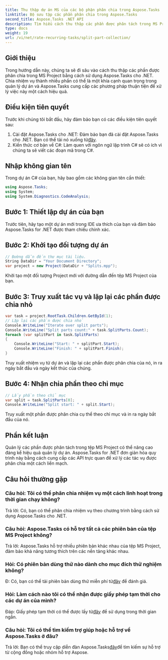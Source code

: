 ```yaml
---
title: Thu thập dự án MS của các bộ phận phân chia trong Aspose.Tasks
linktitle: Bộ sưu tập các phần phân chia trong Aspose.Tasks
second_title: Aspose.Tasks .NET API
description: Tìm hiểu cách thu thập các phần được phân tách trong MS Project bằng Aspose.Tasks for .NET. Hướng dẫn toàn diện này sẽ hướng dẫn bạn thực hiện quy trình theo từng bước.
type: docs
weight: 19
url: /vi/net/rate-recurring-tasks/split-part-collection/
---
```

## Giới thiệu
Trong hướng dẫn này, chúng ta sẽ đi sâu vào cách thu thập các phần được phân chia trong MS Project bằng cách sử dụng Aspose.Tasks cho .NET. Chia nhiệm vụ thành nhiều phần có thể là một khía cạnh quan trọng trong quản lý dự án và Aspose.Tasks cung cấp các phương pháp thuận tiện để xử lý việc này một cách hiệu quả.
## Điều kiện tiên quyết
Trước khi chúng tôi bắt đầu, hãy đảm bảo bạn có các điều kiện tiên quyết sau:
1. Cài đặt Aspose.Tasks cho .NET: Đảm bảo bạn đã cài đặt Aspose.Tasks cho .NET. Bạn có thể tải nó xuống từ[đây](https://releases.aspose.com/tasks/net/).
2. Kiến thức cơ bản về C#: Làm quen với ngôn ngữ lập trình C# sẽ có ích vì chúng ta sẽ viết các đoạn mã trong C#.

## Nhập không gian tên
Trong dự án C# của bạn, hãy bao gồm các không gian tên cần thiết:
```csharp
using Aspose.Tasks;
using System;
using System.Diagnostics.CodeAnalysis;

```

## Bước 1: Thiết lập dự án của bạn
Trước tiên, hãy tạo một dự án mới trong IDE ưa thích của bạn và đảm bảo Aspose.Tasks for .NET được tham chiếu chính xác.
## Bước 2: Khởi tạo đối tượng dự án
```csharp
// Đường dẫn đến thư mục tài liệu.
String DataDir = "Your Document Directory";
var project = new Project(DataDir + "Splits.mpp");
```
Khởi tạo một đối tượng Project mới với đường dẫn đến tệp MS Project của bạn.
## Bước 3: Truy xuất tác vụ và lặp lại các phần được chia nhỏ
```csharp
var task = project.RootTask.Children.GetById(1);
// Lặp lại các phần được chia nhỏ
Console.WriteLine("Iterate over split parts");
Console.WriteLine("Split parts count:" + task.SplitParts.Count);
foreach (var splitPart in task.SplitParts)
{
    Console.WriteLine("Start: " + splitPart.Start);
    Console.WriteLine("Finish: " + splitPart.Finish);
}
```
Truy xuất nhiệm vụ từ dự án và lặp lại các phần được phân chia của nó, in ra ngày bắt đầu và ngày kết thúc của chúng.
## Bước 4: Nhận chia phần theo chỉ mục
```csharp
// Lấy phần theo chỉ mục
var split = task.SplitParts[0];
Console.WriteLine("Split start: " + split.Start);
```
Truy xuất một phần được phân chia cụ thể theo chỉ mục và in ra ngày bắt đầu của nó.

## Phần kết luận
Quản lý các phần được phân tách trong tệp MS Project có thể nâng cao đáng kể hiệu quả quản lý dự án. Aspose.Tasks for .NET đơn giản hóa quy trình này bằng cách cung cấp các API trực quan để xử lý các tác vụ được phân chia một cách liền mạch.
## Câu hỏi thường gặp
### Câu hỏi: Tôi có thể phân chia nhiệm vụ một cách linh hoạt trong thời gian chạy không?
Trả lời: Có, bạn có thể phân chia nhiệm vụ theo chương trình bằng cách sử dụng Aspose.Tasks cho .NET.
### Câu hỏi: Aspose.Tasks có hỗ trợ tất cả các phiên bản của tệp MS Project không?
Trả lời: Aspose.Tasks hỗ trợ nhiều phiên bản khác nhau của tệp MS Project, đảm bảo khả năng tương thích trên các nền tảng khác nhau.
### Hỏi: Có phiên bản dùng thử nào dành cho mục đích thử nghiệm không?
 Đ: Có, bạn có thể tải phiên bản dùng thử miễn phí từ[đây](https://releases.aspose.com/) để đánh giá.
### Hỏi: Làm cách nào tôi có thể nhận được giấy phép tạm thời cho các dự án của mình?
 Đáp: Giấy phép tạm thời có thể được lấy từ[đây](https://purchase.aspose.com/temporary-license/) để sử dụng trong thời gian ngắn.
### Câu hỏi: Tôi có thể tìm kiếm trợ giúp hoặc hỗ trợ về Aspose.Tasks ở đâu?
 Trả lời: Bạn có thể truy cập diễn đàn Aspose.Tasks[đây](https://forum.aspose.com/c/tasks/15)để tìm kiếm sự hỗ trợ từ cộng đồng hoặc nhóm hỗ trợ Aspose.